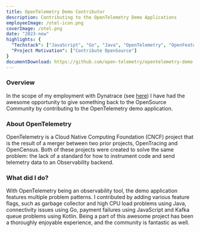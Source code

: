 ```yaml
---
title: OpenTelemetry Demo Contributor
description: Contributing to the OpenTelemetry Demo Applications
employeeImage: /otel-icon.png
coverImage: /otel.png
date: "2023-now"
highlights: {
  "Techstack": ["JavaScript", "Go", "Java", "OpenTelemetry", "OpenFeature"],
  "Project Motivation": ["Contribute OpenSource"]
}
documentDownload: https://github.com/open-telemetry/opentelemetry-demo
---
```


### Overview
In the scope of my employment with Dynatrace (see [here](/experience/1-dynatrace)) I have had the awesome opportunity to give something back to the OpenSource Community by contributing to the OpenTelemetry demo application.

### About OpenTelemetry
OpenTelemetry is a Cloud Native Computing Foundation (CNCF) project that is the result of a merger between two prior projects, OpenTracing and OpenCensus. Both of these projects were created to solve the same problem: the lack of a standard for how to instrument code and send telemetry data to an Observability backend.

### What did I do?
With OpenTelemetry being an observability tool, the demo application features multiple problem patterns. I contributed by adding various feature flags, such as garbage collector and high CPU load problems using Java, connectivity issues using Go, payment failures using JavaScript and Kafka queue problems using Kotlin. Being a part of this awesome project has been a thoroughly enjoyable experience, and the community is fantastic as well.
